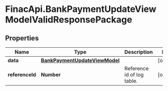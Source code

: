 # FinacApi.BankPaymentUpdateViewModelValidResponsePackage

## Properties
Name | Type | Description | Notes
------------ | ------------- | ------------- | -------------
**data** | [**BankPaymentUpdateViewModel**](BankPaymentUpdateViewModel.md) |  | [optional] 
**referenceId** | **Number** | Reference id of log table. | [optional] 
